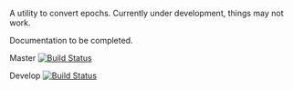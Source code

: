 A utility to convert epochs. Currently under development, things may not work.

Documentation to be completed.

Master
[![Build Status](https://travis-ci.org/deathbots/epochtool.png?branch=master)](https://travis-ci.org/deathbots/epochtool)

Develop
[![Build Status](https://travis-ci.org/deathbots/epochtool.png?branch=develop)](https://travis-ci.org/deathbots/epochtool)